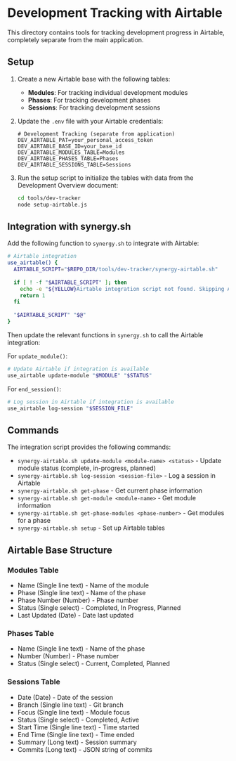 # Development Tracking with Airtable

This directory contains tools for tracking development progress in Airtable, completely separate from the main application.

## Setup

1. Create a new Airtable base with the following tables:
   - **Modules**: For tracking individual development modules
   - **Phases**: For tracking development phases
   - **Sessions**: For tracking development sessions

2. Update the `.env` file with your Airtable credentials:
   ```
   # Development Tracking (separate from application)
   DEV_AIRTABLE_PAT=your_personal_access_token
   DEV_AIRTABLE_BASE_ID=your_base_id
   DEV_AIRTABLE_MODULES_TABLE=Modules
   DEV_AIRTABLE_PHASES_TABLE=Phases
   DEV_AIRTABLE_SESSIONS_TABLE=Sessions
   ```

3. Run the setup script to initialize the tables with data from the Development Overview document:
   ```bash
   cd tools/dev-tracker
   node setup-airtable.js
   ```

## Integration with synergy.sh

Add the following function to `synergy.sh` to integrate with Airtable:

```bash
# Airtable integration
use_airtable() {
  AIRTABLE_SCRIPT="$REPO_DIR/tools/dev-tracker/synergy-airtable.sh"
  
  if [ ! -f "$AIRTABLE_SCRIPT" ]; then
    echo -e "${YELLOW}Airtable integration script not found. Skipping Airtable integration.${NC}"
    return 1
  fi
  
  "$AIRTABLE_SCRIPT" "$@"
}
```

Then update the relevant functions in `synergy.sh` to call the Airtable integration:

For `update_module()`:
```bash
# Update Airtable if integration is available
use_airtable update-module "$MODULE" "$STATUS"
```

For `end_session()`:
```bash
# Log session in Airtable if integration is available
use_airtable log-session "$SESSION_FILE"
```

## Commands

The integration script provides the following commands:

- `synergy-airtable.sh update-module <module-name> <status>` - Update module status (complete, in-progress, planned)
- `synergy-airtable.sh log-session <session-file>` - Log a session in Airtable
- `synergy-airtable.sh get-phase` - Get current phase information
- `synergy-airtable.sh get-module <module-name>` - Get module information
- `synergy-airtable.sh get-phase-modules <phase-number>` - Get modules for a phase
- `synergy-airtable.sh setup` - Set up Airtable tables

## Airtable Base Structure

### Modules Table
- Name (Single line text) - Name of the module
- Phase (Single line text) - Name of the phase
- Phase Number (Number) - Phase number
- Status (Single select) - Completed, In Progress, Planned
- Last Updated (Date) - Date last updated

### Phases Table
- Name (Single line text) - Name of the phase
- Number (Number) - Phase number
- Status (Single select) - Current, Completed, Planned

### Sessions Table
- Date (Date) - Date of the session
- Branch (Single line text) - Git branch
- Focus (Single line text) - Module focus
- Status (Single select) - Completed, Active
- Start Time (Single line text) - Time started
- End Time (Single line text) - Time ended
- Summary (Long text) - Session summary
- Commits (Long text) - JSON string of commits